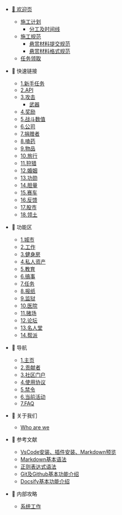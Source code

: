 * [🌆 欢迎页](/README.md)
  * [施工计划](/welcome/dev_plans/README.md)
    * [分工及时间线](/welcome/dev_plans/job_assign.md)
  * [施工规范](/welcome/dev_rules/README.md)
    * [悬赏材料提交规范](/welcome/dev_rules/commit_rules.md)
    * [悬赏材料格式规范](/welcome/dev_rules/material_rules.md)
  * [任务领取](/welcome/assign.md)

* 🔗 快速链接 <a href="#quicklink" id="quicklink"></a>
  * [1.新手任务](/quicklink/1.-xin-shou-ren-wu.md)
  * [2.API](/quicklink/2.api.md)
  * [3.攻击](/quicklink/3.-gong-ji/README.md)
    * [武器](/quicklink/3.-gong-ji/wu-qi.md)
  * [4.奖励](/quicklink/4.-jiang-li.md)
  * [5.战斗数值](/quicklink/5.-zhan-dou-shu-zhi.md)
  * [6.公司](/quicklink/6.-gong-si.md)
  * [7.捐赠者](/quicklink/7.-juan-zeng-zhe.md)
  * [8.嗑药](/quicklink/8.-ke-yao.md)
  * [9.物品](/quicklink/9.-wu-pin.md)
  * [10.旅行](/quicklink/10.-lv-hang.md)
  * [11.狩猎](/quicklink/11.-shou-lie.md)
  * [12.婚姻](/quicklink/12.-hun-yin.md)
  * [13.功勋](/quicklink/13.-gong-xun.md)
  * [14.胆量](/quicklink/14.-dan-liang.md)
  * [15.赛车](/quicklink/15.-sai-che.md)
  * [16.反馈](/quicklink/16.-fan-kui.md)
  * [17.股市](/quicklink/17.-gu-shi.md)
  * [18.领土](/quicklink/18.-ling-tu.md)

* 🚙 功能区 <a href="#area" id="area"></a>
  * [1.城市](/area/1.-cheng-shi.md)
  * [2.工作](/area/2.-gong-zuo.md)
  * [3.健身房](/area/3.-jian-shen-fang.md)
  * [4.私人资产](/area/4.-si-ren-zi-chan.md)
  * [5.教育](/area/5.-jiao-yu.md)
  * [6.搞事](/area/6.-gao-shi.md)
  * [7.任务](/area/7.-ren-wu.md)
  * [8.报纸](/area/8.-bao-zhi.md)
  * [9.监狱](/area/9.-jian-yu.md)
  * [10.医院](/area/10.-yi-yuan.md)
  * [11.赌场](/area/11.-du-chang.md)
  * [12.论坛](/area/12.-lun-tan.md)
  * [13.名人堂](/area/13.-ming-ren-tang.md)
  * [14.帮派](/area/14.-bang-pai.md)

* 🔎 导航 <a href="#navigation" id="navigation"></a>
  * [1.主页](/navigation/1.-zhu-ye.md)
  * [2.贡献者](/navigation/2.-gong-xian-zhe.md)
  * [3.社区门户](/navigation/3.-she-qu-men-hu.md)
  * [4.使用协议](/navigation/4.-shi-yong-xie-yi.md)
  * [5.禁令](/navigation/5.-jin-ling.md)
  * [6.当前活动](/navigation/6.-dang-qian-huo-dong.md)
  * [7.FAQ](/navigation/7.faq.md)

* 🧑 关于我们 <a href="#aboutus" id="aboutus"></a>
  * [Who are we](/aboutus/who-are-we.md)

* 📖 参考文献 <a href="#reference" id="reference"></a>
  * [VsCode安装、插件安装、Markdown预览](/reference/vscode_install.md)
  * [Markdown基本语法](/reference/markdown_basic.md)
  * [正则表达式语法](/reference/regex_basic.md)
  * [Git及Github基本功能介绍](/reference/git_basic.md)
  * [Docsify基本功能介绍](/reference/docsify_basic.md)

* 🧠 内部攻略 <a href="#tutorials" id="tutorials"></a>
  * [系统工作](/tutorials/xi-tong-gong-zuo.md)
